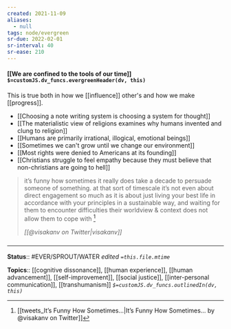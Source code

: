 ```yaml
---
created: 2021-11-09 
aliases:
  - null
tags: node/evergreen
sr-due: 2022-02-01
sr-interval: 40
sr-ease: 210
---
```


#### [[We are confined to the tools of our time]] `$=customJS.dv_funcs.evergreenHeader(dv, this)`

This is true both in how we [[influence]] other's and how we make [[progress]].
- [[Choosing a note writing system is choosing a system for thought]]
- [[The materialistic view of religions examines why humans invented and clung to religion]]
- [[Humans are primarily irrational, illogical, emotional beings]]
- [[Sometimes we can't grow until we change our environment]]
- [[Most rights were denied to Americans at its founding]]
- [[Christians struggle to feel empathy because they must believe that non-christians are going to hell]]


> it’s funny how sometimes it really does take a decade to persuade someone of something. 
> at that sort of timescale it’s not even about direct engagement so much as it is about just living your best life in accordance with your principles in a sustainable way, and waiting for them to encounter difficulties their worldview & context does not allow them to cope with 
  [^247641489]
>
> <cite>[[@visakanv on Twitter|visakanv]]</cite>

[^247641489]: [[tweets_It’s Funny How Sometimes...|It’s Funny How Sometimes... by @visakanv on Twitter]]
### <hr class="footnote"/>

**Status**:: #EVER/SPROUT/WATER 
*edited `=this.file.mtime`*

**Topics**:: [[cognitive dissonance]], [[human experience]], [[human advancement]], [[self-improvement]], [[social justice]], [[inter-personal communication]], [[transhumanism]]
*`$=customJS.dv_funcs.outlinedIn(dv, this)`*
